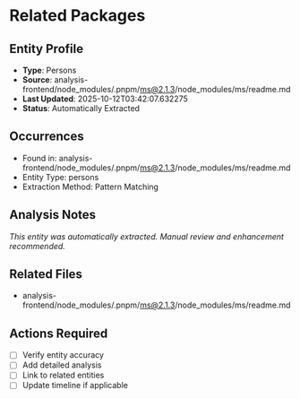 # Related Packages

## Entity Profile
- **Type**: Persons
- **Source**: analysis-frontend/node_modules/.pnpm/ms@2.1.3/node_modules/ms/readme.md
- **Last Updated**: 2025-10-12T03:42:07.632275
- **Status**: Automatically Extracted

## Occurrences
- Found in: analysis-frontend/node_modules/.pnpm/ms@2.1.3/node_modules/ms/readme.md
- Entity Type: persons
- Extraction Method: Pattern Matching

## Analysis Notes
*This entity was automatically extracted. Manual review and enhancement recommended.*

## Related Files
- analysis-frontend/node_modules/.pnpm/ms@2.1.3/node_modules/ms/readme.md

## Actions Required
- [ ] Verify entity accuracy
- [ ] Add detailed analysis
- [ ] Link to related entities
- [ ] Update timeline if applicable
